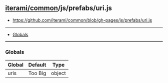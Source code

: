[iterami/common](https://github.com/iterami/Docs.htm/blob/gh-pages/common/README.md)/js/prefabs/uri.js
------------------------------------------------------------------------------------------------------

* https://github.com/iterami/common/blob/gh-pages/js/prefabs/uri.js

---

* [Globals](#globals)

---

### Globals

Global | Default | Type
-------|---------|-------
uris   | Too Big | object
